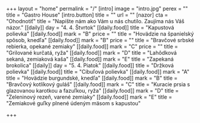 +++
layout = "home"
permalink = "/"
[intro]
image = "intro.jpg"
perex = ""
title = "Gastro House"
[intro.button]
title = ""
url = ""
[nazor]
cta = "Ohodnotiť"
title = "Napíšte nám ako Vám u nás chutilo. Zaujíma nás Váš názor."
[[daily]]
day = "4. 4. Štvrtok"
[[daily.food]]
title = "Kapustová polievka"
[[daily.food]]
mark = "B"
price = ""
title = "Hovädzie na španielský spôsob, knedľa"
[[daily.food]]
mark = "B"
price = ""
title = "Bravčové srbské rebierka, opekané zemiaky"
[[daily.food]]
mark = "C"
price = ""
title = "Grilované kurčatá, ryža"
[[daily.food]]
mark = "D"
title = "Lahôdková sekaná, zemiaková kaša"
[[daily.food]]
mark = "E"
title = "Zapekaná brokolica"
[[daily]]
day = "5. 4. Piatok"
[[daily.food]]
title = "Držková polievka"
[[daily.food]]
title = "Cibuľová polievka"
[[daily.food]]
mark = "A"
title = "Hovädzie burgundské, knedľa"
[[daily.food]]
mark = "B"
title = "Bravčový kotlíkový guláš"
[[daily.food]]
mark = "C"
title = "Kuracie prsia s glazovanou karotkou a fazuľkou, ryža"
[[daily.food]]
mark = "D"
title = "Zeleninový rezeň, varené zemiaky"
[[daily.food]]
mark = "E"
title = "Zemiakové guľky plnené údeným mäsom s kapustou"

+++
